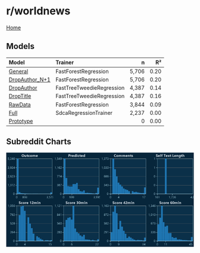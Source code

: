 # r/worldnews

[Home](../index.md)

## Models

|Model|Trainer|n|R²|
|:---|:---|---:|---:|
|[General](models/hunch_worldnews_General.md)|FastForestRegression|5,706|0.20|
|[DropAuthor_N+1](models/hunch_worldnews_DropAuthor_N+1.md)|FastForestRegression|5,706|0.20|
|[DropAuthor](models/hunch_worldnews_DropAuthor.md)|FastTreeTweedieRegression|4,387|0.14|
|[DropTitle](models/hunch_worldnews_DropTitle.md)|FastTreeTweedieRegression|4,387|0.16|
|[RawData](models/hunch_worldnews_RawData.md)|FastForestRegression|3,844|0.09|
|[Full](models/hunch_worldnews_Full.md)|SdcaRegressionTrainer|2,237|0.00|
|[Prototype](models/hunch_worldnews_Prototype.md)||0|0.00|

## Subreddit Charts

![r/worldnews Distributions](../images/hunch_worldnews_Distributions.png "r/worldnews Distributions")

